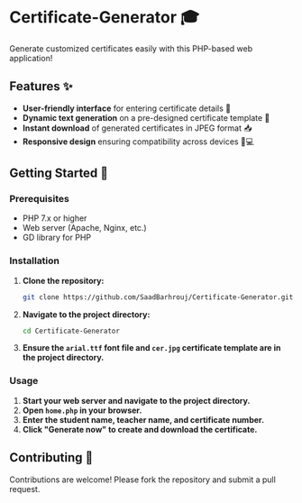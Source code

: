 
# Certificate-Generator 🎓

Generate customized certificates easily with this PHP-based web application!

## Features ✨
- **User-friendly interface** for entering certificate details 📝
- **Dynamic text generation** on a pre-designed certificate template 📄
- **Instant download** of generated certificates in JPEG format 📥
- **Responsive design** ensuring compatibility across devices 📱💻

## Getting Started 🚀

### Prerequisites
- PHP 7.x or higher
- Web server (Apache, Nginx, etc.)
- GD library for PHP

### Installation
1. **Clone the repository:**
   ```bash
   git clone https://github.com/SaadBarhrouj/Certificate-Generator.git
   ```
2. **Navigate to the project directory:**
   ```bash
   cd Certificate-Generator
   ```
3. **Ensure the `arial.ttf` font file and `cer.jpg` certificate template are in the project directory.**

### Usage
1. **Start your web server and navigate to the project directory.**
2. **Open `home.php` in your browser.**
3. **Enter the student name, teacher name, and certificate number.**
4. **Click "Generate now" to create and download the certificate.**

## Contributing 🤝
Contributions are welcome! Please fork the repository and submit a pull request.


